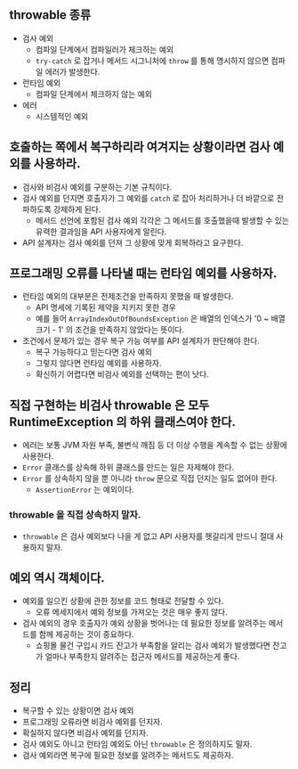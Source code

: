 ## throwable 종류
- 검사 예외
  - 컴파일 단계에서 컴파일러가 체크하는 예외
  - `try-catch` 로 잡거나 메서드 시그니처에 `throw` 를 통해 명시하지 않으면 컴파일 에러가 발생한다.
- 런타임 예외
  - 컴파일 단계에서 체크하지 않는 예외
- 에러
  - 시스템적인 예외

## 호출하는 쪽에서 복구하리라 여겨지는 상황이라면 검사 예외를 사용하라.
- 검사와 비검사 예외를 구분하는 기본 규칙이다.
- 검사 예외를 던지면 호출자가 그 예외를 `catch` 로 잡아 처리하거나 더 바깥으로 전파하도록 강제하게 된다.
  - 메서드 선언에 포함된 검사 예외 각각은 그 메서드를 호출했을때 발생할 수 있는 유력한 결과임을 API 사용자에게 알린다.
- API 설계자는 검사 예외를 던져 그 상황에 맞게 회복하라고 요구한다.

## 프로그래밍 오류를 나타낼 때는 런타임 예외를 사용하자.
- 런타임 예외의 대부분은 전제조건을 만족하지 못했을 때 발생한다.
  - API 명세에 기록된 제약을 지키지 못한 경우
  - 예를 들어 `ArrayIndexOutOfBoundsException` 은 배열의 인덱스가 '0 ~ 배열 크기 - 1' 의 조건을 만족하지 않았다는 뜻이다.
- 조건에서 문제가 있는 경우 복구 가능 여부를 API 설계자가 판단해야 한다.
  - 복구 가능하다고 믿는다면 검사 예외
  - 그렇지 않다면 런타임 예외를 사용하자.
  - 확신하기 어렵다면 비검사 예외를 선택하는 편이 낫다.

## 직접 구현하는 비검사 throwable 은 모두 RuntimeException 의 하위 클래스여야 한다.
- 에러는 보통 JVM 자원 부족, 불변식 깨짐 등 더 이상 수행을 계속할 수 없는 상황에 사용한다.
- `Error` 클래스를 상속해 하위 클래스를 만드는 일은 자제해야 한다.
- `Error` 를 상속하지 않을 뿐 아니라 `throw` 문으로 직접 던지는 일도 없어야 한다.
  - `AssertionError` 는 예외이다.

### throwable 을 직접 상속하지 말자.
- `throwable` 은 검사 예외보다 나을 게 없고 API 사용자를 헷갈리게 만드니 절대 사용하지 말자.

## 예외 역시 객체이다.
- 예외를 일으킨 상황에 관한 정보를 코드 형태로 전달할 수 있다.
  - 오류 메세지에서 예외 정보를 가져오는 것은 매우 좋지 않다.
- 검사 예외의 경우 호출자가 예외 상황을 벗어나는 데 필요한 정보를 알려주는 메서드를 함께 제공하는 것이 중요하다.
  - 쇼핑몰 물건 구입시 카드 잔고가 부족함을 알리는 검사 예외가 발생했다면 잔고가 얼마나 부족한지 알려주는 접근자 메서드를 제공하는게 좋다.

## 정리
- 복구할 수 있는 상황이면 검사 예외
- 프로그래밍 오류라면 비검사 예외를 던지자.
- 확실하지 않다면 비검사 예외를 던지자.
- 검사 예외도 아니고 런타임 예외도 아닌 `throwable` 은 정의하지도 말자.
- 검사 예외라면 복구에 필요한 정보를 알려주는 메서드도 제공하자.
